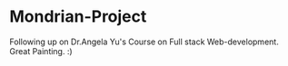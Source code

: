 # Mondrian-Project
Following up on Dr.Angela Yu's Course on Full stack Web-development. Great Painting. :) 
